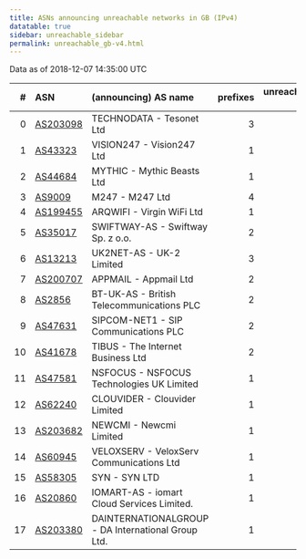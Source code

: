 ```yaml
---
title: ASNs announcing unreachable networks in GB (IPv4)
datatable: true
sidebar: unreachable_sidebar
permalink: unreachable_gb-v4.html
---
```


Data as of 2018-12-07 14:35:00 UTC


<div class="datatable-begin"></div>

|   # | ASN                                      | (announcing) AS name                               |   prefixes |   unreachable /24s |
|----:|:-----------------------------------------|:---------------------------------------------------|-----------:|-------------------:|
|   0 | [AS203098](unreachable_AS203098-v4.html) | TECHNODATA - Tesonet Ltd                           |          3 |                 12 |
|   1 | [AS43323](unreachable_AS43323-v4.html)   | VISION247 - Vision247 Ltd                          |          1 |                  8 |
|   2 | [AS44684](unreachable_AS44684-v4.html)   | MYTHIC - Mythic Beasts Ltd                         |          1 |                  4 |
|   3 | [AS9009](unreachable_AS9009-v4.html)     | M247 - M247 Ltd                                    |          4 |                  4 |
|   4 | [AS199455](unreachable_AS199455-v4.html) | ARQWIFI - Virgin WiFi Ltd                          |          1 |                  4 |
|   5 | [AS35017](unreachable_AS35017-v4.html)   | SWIFTWAY-AS - Swiftway Sp. z o.o.                  |          2 |                  3 |
|   6 | [AS13213](unreachable_AS13213-v4.html)   | UK2NET-AS - UK-2 Limited                           |          3 |                  3 |
|   7 | [AS200707](unreachable_AS200707-v4.html) | APPMAIL - Appmail Ltd                              |          2 |                  3 |
|   8 | [AS2856](unreachable_AS2856-v4.html)     | BT-UK-AS - British Telecommunications PLC          |          2 |                  2 |
|   9 | [AS47631](unreachable_AS47631-v4.html)   | SIPCOM-NET1 - SIP Communications PLC               |          2 |                  2 |
|  10 | [AS41678](unreachable_AS41678-v4.html)   | TIBUS - The Internet Business Ltd                  |          2 |                  2 |
|  11 | [AS47581](unreachable_AS47581-v4.html)   | NSFOCUS - NSFOCUS Technologies UK Limited          |          1 |                  1 |
|  12 | [AS62240](unreachable_AS62240-v4.html)   | CLOUVIDER - Clouvider Limited                      |          1 |                  1 |
|  13 | [AS203682](unreachable_AS203682-v4.html) | NEWCMI - Newcmi Limited                            |          1 |                  1 |
|  14 | [AS60945](unreachable_AS60945-v4.html)   | VELOXSERV - VeloxServ Communications Ltd           |          1 |                  1 |
|  15 | [AS58305](unreachable_AS58305-v4.html)   | SYN - SYN LTD                                      |          1 |                  1 |
|  16 | [AS20860](unreachable_AS20860-v4.html)   | IOMART-AS - iomart Cloud Services Limited.         |          1 |                  1 |
|  17 | [AS203380](unreachable_AS203380-v4.html) | DAINTERNATIONALGROUP - DA International Group Ltd. |          1 |                  1 |

<div class="datatable-end"></div>